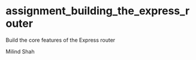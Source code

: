 assignment_building_the_express_router
======================================

Build the core features of the Express router

Milind Shah
